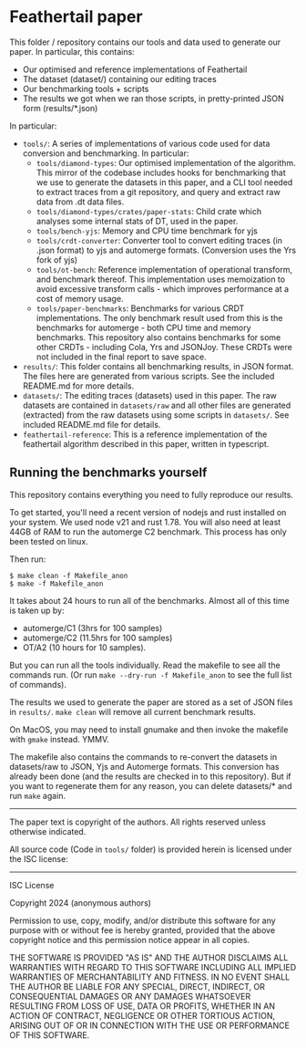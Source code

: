 # Feathertail paper

This folder / repository contains our tools and data used to generate our paper. In particular, this contains:

- Our optimised and reference implementations of Feathertail
- The dataset (dataset/) containing our editing traces
- Our benchmarking tools + scripts
- The results we got when we ran those scripts, in pretty-printed JSON form (results/*.json)


In particular:

- `tools/`: A series of implementations of various code used for data conversion and benchmarking. In particular:
  - `tools/diamond-types`: Our optimised implementation of the algorithm. This mirror of the codebase includes hooks for benchmarking that we use to generate the datasets in this paper, and a CLI tool needed to extract traces from a git repository, and query and extract raw data from .dt data files.
  - `tools/diamond-types/crates/paper-stats`: Child crate which analyses some internal stats of DT, used in the paper.
  - `tools/bench-yjs`: Memory and CPU time benchmark for yjs
  - `tools/crdt-converter`: Converter tool to convert editing traces (in .json format) to yjs and automerge formats. (Conversion uses the Yrs fork of yjs)
  - `tools/ot-bench`: Reference implementation of operational transform, and benchmark thereof. This implementation uses memoization to avoid excessive transform calls - which improves performance at a cost of memory usage.
  - `tools/paper-benchmarks`: Benchmarks for various CRDT implementations. The only benchmark result used from this is the benchmarks for automerge - both CPU time and memory benchmarks. This repository also contains benchmarks for some other CRDTs - including Cola, Yrs and JSONJoy. These CRDTs were not included in the final report to save space.
- `results/`: This folder contains all benchmarking results, in JSON format. The files here are generated from various scripts. See the included README.md for more details.
- `datasets/`: The editing traces (datasets) used in this paper. The raw datasets are contained in `datasets/raw` and all other files are generated (extracted) from the raw datasets using some scripts in `datasets/`. See included README.md file for details.
- `feathertail-reference`: This is a reference implementation of the feathertail algorithm described in this paper, written in typescript.



## Running the benchmarks yourself

This repository contains everything you need to fully reproduce our results.

To get started, you'll need a recent version of nodejs and rust installed on your system. We used node v21 and rust 1.78. You will also need at least 44GB of RAM to run the automerge C2 benchmark. This process has only been tested on linux.

Then run:

```
$ make clean -f Makefile_anon
$ make -f Makefile_anon
```

It takes about 24 hours to run all of the benchmarks. Almost all of this time is taken up by:

- automerge/C1 (3hrs for 100 samples)
- automerge/C2 (11.5hrs for 100 samples)
- OT/A2 (10 hours for 10 samples).

But you can run all the tools individually. Read the makefile to see all the commands run. (Or run `make --dry-run -f Makefile_anon` to see the full list of commands).

The results we used to generate the paper are stored as a set of JSON files in `results/`. `make clean` will remove all current benchmark results.

On MacOS, you may need to install gnumake and then invoke the makefile with `gmake` instead. YMMV.

The makefile also contains the commands to re-convert the datasets in datasets/raw to JSON, Yjs and Automerge formats. This conversion has already been done (and the results are checked in to this repository). But if you want to regenerate them for any reason, you can delete datasets/* and run `make` again.

---

The paper text is copyright of the authors. All rights reserved unless otherwise indicated.

All source code (Code in `tools/` folder) is provided herein is licensed under the ISC license:

---

ISC License

Copyright 2024 (anonymous authors)

Permission to use, copy, modify, and/or distribute this software for any purpose with or without fee is hereby granted, provided that the above copyright notice and this permission notice appear in all copies.

THE SOFTWARE IS PROVIDED "AS IS" AND THE AUTHOR DISCLAIMS ALL WARRANTIES WITH REGARD TO THIS SOFTWARE INCLUDING ALL IMPLIED WARRANTIES OF MERCHANTABILITY AND FITNESS. IN NO EVENT SHALL THE AUTHOR BE LIABLE FOR ANY SPECIAL, DIRECT, INDIRECT, OR CONSEQUENTIAL DAMAGES OR ANY DAMAGES WHATSOEVER RESULTING FROM LOSS OF USE, DATA OR PROFITS, WHETHER IN AN ACTION OF CONTRACT, NEGLIGENCE OR OTHER TORTIOUS ACTION, ARISING OUT OF OR IN CONNECTION WITH THE USE OR PERFORMANCE OF THIS SOFTWARE.
